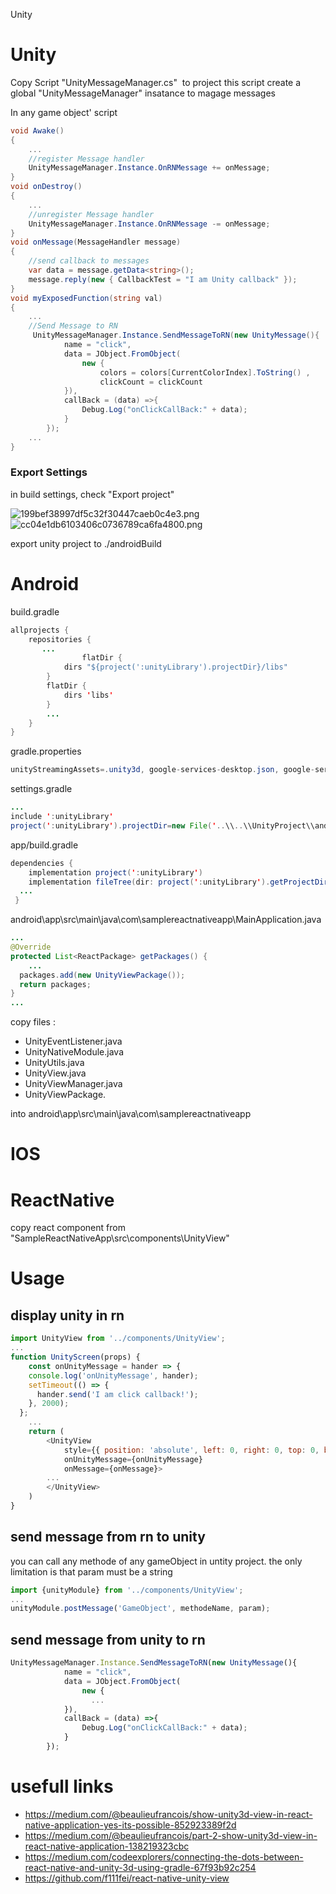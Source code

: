Unity

# Unity

Copy Script "UnityMessageManager.cs"  to project
this script create a global "UnityMessageManager" insatance to magage messages

In any game object' script

```c#
void Awake()
{
    ...
    //register Message handler
    UnityMessageManager.Instance.OnRNMessage += onMessage;
}
void onDestroy()
{
    ...
    //unregister Message handler
    UnityMessageManager.Instance.OnRNMessage -= onMessage;
} 
void onMessage(MessageHandler message)
{
    //send callback to messages
    var data = message.getData<string>();
    message.reply(new { CallbackTest = "I am Unity callback" });
}
void myExposedFunction(string val)
{
    ...
    //Send Message to RN
     UnityMessageManager.Instance.SendMessageToRN(new UnityMessage(){
            name = "click",
            data = JObject.FromObject(
                new {
                    colors = colors[CurrentColorIndex].ToString() ,
                    clickCount = clickCount 
            }),
            callBack = (data) =>{
                Debug.Log("onClickCallBack:" + data);
            }
        });
    ...
}

```

### Export Settings

in build settings, check "Export project"

![199bef38997df5c32f30447caeb0c4e3.png](img/199bef38997df5c32f30447caeb0c4e3.png)![cc04e1db6103406c0736789ca6fa4800.png](img/cc04e1db6103406c0736789ca6fa4800.png)

export unity project to ./androidBuild

# Android

build.gradle

```java
allprojects {
    repositories {
       ... 
                flatDir {
            dirs "${project(':unityLibrary').projectDir}/libs"
        }
        flatDir {
            dirs 'libs'
        }
        ...
    }
}
```

gradle.properties

```java
unityStreamingAssets=.unity3d, google-services-desktop.json, google-services.json, GoogleService-Info.plist
```

settings.gradle

```java
...
include ':unityLibrary'
project(':unityLibrary').projectDir=new File('..\\..\\UnityProject\\androidBuild\\unityLibrary')

```

app/build.gradle

```java
dependencies {
    implementation project(':unityLibrary')
    implementation fileTree(dir: project(':unityLibrary').getProjectDir().toString() + ('\\libs'), include: ['*.jar'])
  ...
 }
```

android\\app\\src\\main\\java\\com\\samplereactnativeapp\\MainApplication.java

```java
...
@Override
protected List<ReactPackage> getPackages() {
    ...
  packages.add(new UnityViewPackage());
  return packages;
}
...
```

copy files :

- UnityEventListener.java
- UnityNativeModule.java
- UnityUtils.java
- UnityView.java
- UnityViewManager.java
- UnityViewPackage.

into android\\app\\src\\main\\java\\com\\samplereactnativeapp

# IOS

# ReactNative

copy react component from "SampleReactNativeApp\\src\\components\\UnityView"

# Usage

## display unity in rn

```js
import UnityView from '../components/UnityView';
...
function UnityScreen(props) {
    const onUnityMessage = hander => {
    console.log('onUnityMessage', hander);
    setTimeout(() => {
      hander.send('I am click callback!');
    }, 2000);
  };
    ...
    return (
        <UnityView
      		style={{ position: 'absolute', left: 0, right: 0, top: 0, bottom: 0 }}
      		onUnityMessage={onUnityMessage}
      		onMessage={onMessage}>
      	...
        </UnityView>
    )
}
```

## send message from rn to unity

you can call any methode of any gameObject in untity project. the only limitation is that param must be a string

```js
import {unityModule} from '../components/UnityView';
...
unityModule.postMessage('GameObject', methodeName, param);
```

## send message from unity to rn

```js
UnityMessageManager.Instance.SendMessageToRN(new UnityMessage(){
            name = "click",
            data = JObject.FromObject(
                new {
                  ...
            }),
            callBack = (data) =>{
                Debug.Log("onClickCallBack:" + data);
            }
        });
```

# usefull links
- https://medium.com/@beaulieufrancois/show-unity3d-view-in-react-native-application-yes-its-possible-852923389f2d
- https://medium.com/@beaulieufrancois/part-2-show-unity3d-view-in-react-native-application-138219323cbc
- https://medium.com/codeexplorers/connecting-the-dots-between-react-native-and-unity-3d-using-gradle-67f93b92c254
- https://github.com/f111fei/react-native-unity-view